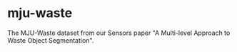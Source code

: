 # mju-waste
The MJU-Waste dataset from our Sensors paper "A Multi-level Approach to Waste Object Segmentation".

